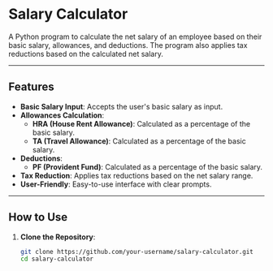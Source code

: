 # Salary Calculator

A Python program to calculate the net salary of an employee based on their basic salary, allowances, and deductions. The program also applies tax reductions based on the calculated net salary.

---

## Features

- **Basic Salary Input**: Accepts the user's basic salary as input.
- **Allowances Calculation**:
  - **HRA (House Rent Allowance)**: Calculated as a percentage of the basic salary.
  - **TA (Travel Allowance)**: Calculated as a percentage of the basic salary.
- **Deductions**:
  - **PF (Provident Fund)**: Calculated as a percentage of the basic salary.
- **Tax Reduction**: Applies tax reductions based on the net salary range.
- **User-Friendly**: Easy-to-use interface with clear prompts.

---

## How to Use

1. **Clone the Repository**:
   ```bash
   git clone https://github.com/your-username/salary-calculator.git
   cd salary-calculator

   
